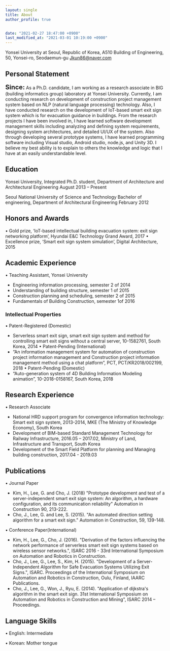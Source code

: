 ```yaml
---
layout: single
title: About
author_profile: true


date: "2021-02-27 18:47:00 +0900"
last_modified_at: "2021-03-01 10:19:00 +0900"
---
```

Yonsei University at Seoul, Republic of Korea, A510 Building of Engineering, 50, Yonsei-ro, Seodaemun-gu 
Jkun86@naver.com


## Personal Statement

<span style="font-size: 20px;font-weight: bold;">Since:</span><span> As a Ph.D. candidate, I am working as a research associate in BIG (building informatics group) laboratory at Yonsei University. Currently, I am conducting research on development of construction project management system based on NLP (natural language processing) technology. Also, I have conducted research on the development of IoT-based smart exit sign system which is for evacuation guidance in buildings. From the research projects I have been involved in, I have learned software development management skills including analyzing and defining system requirements, designing system architectures, and detailed UI/UX of the system. Also through developing several prototype systems, I have learned programming software including Visual studio, Android studio, node.js, and Unity 3D. I believe my best ability is to explain to others the knowledge and logic that I have at an easily understandable level. </span>

## Education 

Yonsei University, 
Integrated Ph.D. student, Department of Architecture and Architectural Engineering 
August 2013 – Present

Seoul National University of Science and Technology 
Bachelor of engineering, Department of Architectural Engineering
February 2012


## Honors and Awards

•	Gold prize, ‘IoT-based intellectual building evacuation system: exit sign networking platform’, Hyundai E&C Technology Grand Award, 2017
•	Excellence prize, ‘Smart exit sign system simulation’, Digital Architecture, 2015



## Academic Experience

•	Teaching Assistant, Yonsei University 
-	Engineering information processing, semester 2 of 2014
-	Understanding of building structure, semester 1 of 2015
-	Construction planning and scheduling, semester 2 of 2015
-	Fundamentals of Building Construction, semester 1of 2016

### Intellectual Properties

•	Patent-Registered (Domestic)
-	Serverless smart exit sign, smart exit sign system and method for controlling smart exit signs without a central server, 10-1582761, South Korea, 2014
•	Patent-Pending (International)
-	“An information management system for automation of construction project information management and Construction project information management method using a chat platform”, PCT, PCT/KR2018/002199, 2018 
•	Patent-Pending (Domestic)
-	“Auto-generation system of 4D Building Information Modeling animation”, 10-2018-0158167, South Korea, 2018



## Research Experience

•	Research Associate
-	National HRD support program for convergence information technology: Smart exit sign system, 2013-2014, MKE (The Ministry of Knowledge Economy), South Korea
-	Development of BIM-based Standard Management Technology for Railway Infrastructure, 2016.05 – 2017.02, Ministry of Land, Infrastructure and Transport, South Korea
-	Development of the Smart Field Platform for planning and Managing building construction, 2017.04 - 2019.03

## Publications

•	Journal Paper
 -	Kim, H., Lee, G. and Cho, J. (2018) "Prototype development and test of a server-independent smart exit sign system: An algorithm, a hardware configuration, and its communication reliability" Automation in Construction 90, 213-222.
 -	Cho, J., Lee, G. and Lee, S. (2015). "An automated direction setting algorithm for a smart exit sign." Automation in Construction, 59, 139-148.


•	Conference Paper(International)
 -	Kim, H., Lee, G., Cho, J. (2016). "Derivation of the factors influencing the network performance of serverless smart exit sign systems based on wireless sensor networks.", ISARC 2016 - 33rd International Symposium on Automation and Robotics in Construction.
 -	Cho, J., Lee, G., Lee, S., Kim, H. (2015). "Development of a Server-Independent Algorithm for Safe Evacuation Systems Utilizing Exit Signs.", ISARC. Proceedings of the International Symposium on Automation and Robotics in Construction, Oulu, Finland, IAARC Publications. 
 -	Cho, J., Lee, G., Won, J., Ryu, E. (2014). "Application of dijkstra's algorithm in the smart exit sign. 31st International Symposium on Automation and Robotics in Construction and Mining", ISARC 2014 – Proceedings.

## Language Skills
•	English: Intermediate  

•	Korean: Mother tongue



